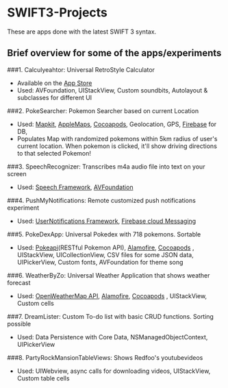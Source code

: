 # SWIFT3-Projects
These are apps done with the latest SWIFT 3 syntax.

## Brief overview for some of the apps/experiments
###1. Calculyeahtor: Universal RetroStyle Calculator
* Available on the [App Store](https://itunes.apple.com/us/app/calculyeahtor/id1178528196?mt=8)
* Used: AVFoundation, UIStackView, Custom soundbits, Autolayout & subclasses for different UI

###2. PokeSearcher: Pokemon Searcher based on current Location
* Used: [Mapkit](https://developer.apple.com/reference/mapkit), [AppleMaps](https://developer.apple.com/maps/), [Cocoapods](https://cocoapods.org/), Geolocation, GPS, [Firebase](https://firebase.google.com/) for DB, 
* Populates Map with randomized pokemons within 5km radius of user's current location. When pokemon is clicked, it'll show driving directions to that selected Pokemon!

###3. SpeechRecognizer: Transcribes m4a audio file into text on your screen
* Used: [Speech Framework](https://developer.apple.com/reference/speech), [AVFoundation](https://developer.apple.com/reference/avfoundation)

###4. PushMyNotifications: Remote customized push notifications experiment
* Used: [UserNotifications Framework](https://developer.apple.com/reference/usernotificationsui), [Firebase cloud Messaging](https://firebase.google.com/docs/cloud-messaging/)

###5. PokeDexApp: Universal Pokedex with 718 pokemons. Sortable
* Used: [Pokeapi](https://pokeapi.co/)(RESTful Pokemon API), [Alamofire](https://github.com/Alamofire/Alamofire), [Cocoapods](https://cocoapods.org/)
, UIStackView, UICollectionView, CSV files for some JSON data, UIPickerView, Custom fonts, AVFoundation for theme song

###6. WeatherByZo: Universal Weather Application that shows weather forecast
* Used: [OpenWeatherMap API](https://openweathermap.org/), [Alamofire](https://github.com/Alamofire/Alamofire), [Cocoapods](https://cocoapods.org/)
, UIStackView, Custom cells

###7. DreamLister: Custom To-do list with basic CRUD functions. Sorting possible
* Used: Data Persistence with Core Data, NSManagedObjectContext, UIPickerView

###8. PartyRockMansionTableViews: Shows Redfoo's youtubevideos
* Used: UIWebview, async calls for downloading videos, UIStackView, Custom table cells

